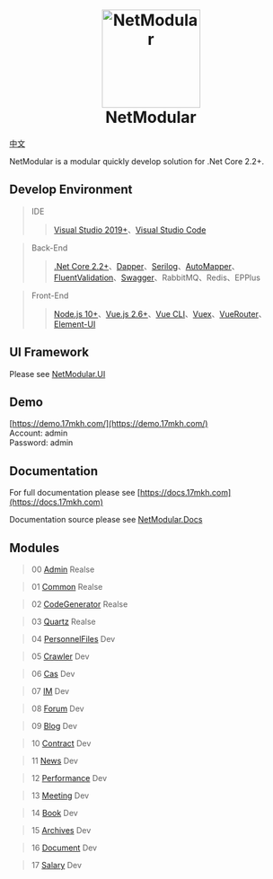 <h1 align="center">
  <img src="https://github.com/iamoldli/NetModular.Docs/blob/master/src/.vuepress/public/images/logo.png" alt="NetModular" width="175"/>
<br>
NetModular
</h1>

[中文](README.MD)

NetModular is a modular quickly develop solution for .Net Core 2.2+.

## Develop Environment

> IDE
>
> > [Visual Studio 2019+](https://visualstudio.microsoft.com/zh-hans/downloads/)、[Visual Studio Code](https://code.visualstudio.com/)

> Back-End
>
> > [.Net Core 2.2+](https://dotnet.microsoft.com/download)、[Dapper](https://github.com/StackExchange/Dapper)、[Serilog](https://serilog.net/)、[AutoMapper](https://automapper.org/)、[FluentValidation](https://fluentvalidation.net)、[Swagger](https://github.com/domaindrivendev/Swashbuckle.AspNetCore)、RabbitMQ、Redis、EPPlus

> Front-End
>
> > [Node.js 10+](https://nodejs.org/en/)、[Vue.js 2.6+](https://cn.vuejs.org/)、[Vue CLI](https://cli.vuejs.org/zh/guide/)、[Vuex](https://vuex.vuejs.org/zh/)、[VueRouter](https://router.vuejs.org/zh/)、[Element-UI](https://element.eleme.cn/#/zh-CN/component/installation)

## UI Framework

Please see [NetModular.UI](https://github.com/iamoldli/NetModular.UI)

## Demo

[https://demo.17mkh.com/](https://demo.17mkh.com/)  
Account: admin  
Password: admin

## Documentation

For full documentation please see [https://docs.17mkh.com](https://docs.17mkh.com)

Documentation source please see [NetModular.Docs](https://github.com/iamoldli/NetModular.Docs)

## Modules

> 00 [Admin](https://github.com/iamoldli/NetModular/tree/master/src/Admin) Realse

> 01 [Common](https://github.com/iamoldli/Nm.Module.Common) Realse

> 02 [CodeGenerator](https://github.com/iamoldli/Nm.Module.CodeGenerator) Realse

> 03 [Quartz](https://github.com/iamoldli/Nm.Module.Quartz) Realse

> 04 [PersonnelFiles](https://github.com/iamoldli/NetModular.Module.PersonnelFiles) Dev

> 05 [Crawler](https://github.com/iamoldli/NetModular.Module.Crawler) Dev

> 06 [Cas](https://github.com/iamoldli/NetModular.Module.Cas) Dev

> 07 [IM](https://github.com/iamoldli/NetModular.Module.IM) Dev

> 08 [Forum](https://github.com/iamoldli/NetModular.Module.Forum) Dev

> 09 [Blog](https://github.com/iamoldli/NetModular.Module.Blog) Dev

> 10 [Contract](https://github.com/iamoldli/NetModular.Module.Contract) Dev

> 11 [News](https://github.com/iamoldli/NetModular.Module.News) Dev

> 12 [Performance](https://github.com/iamoldli/NetModular.Module.Performance) Dev

> 13 [Meeting](https://github.com/iamoldli/NetModular.Module.Meeting) Dev

> 14 [Book](https://github.com/iamoldli/NetModular.Module.Book) Dev

> 15 [Archives](https://github.com/iamoldli/NetModular.Module.Archives) Dev

> 16 [Document](https://github.com/iamoldli/NetModular.Module.Document) Dev

> 17 [Salary](https://github.com/iamoldli/NetModular.Module.Salary) Dev
